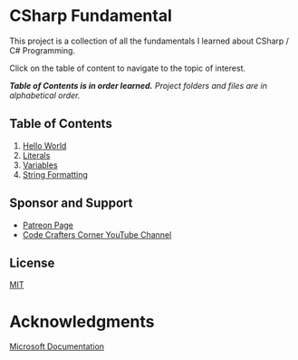 # CSharp Fundamental

This project is a collection of all the fundamentals I learned about CSharp / C# Programming.

Click on the table of content to navigate to the topic of interest. 

***Table of Contents is in order learned.*** *Project folders and files are in alphabetical order.*

## Table of Contents

1. [Hello World](./HelloWorld/Program.cs)
2. [Literals](./Literals/Program.cs)
3. [Variables](./Variables/Program.cs)
4. [String Formatting](./StringFormatting/Program.cs)

## Sponsor and Support

- [Patreon Page](https://www.patreon.com/ssharworks)
- [Code Crafters Corner YouTube Channel](https://www.youtube.com/channel/UCZGXfClJ2l8MP0l2bMbHa6w)

## License

[MIT](https://choosealicense.com/licenses/mit/)

# Acknowledgments

[Microsoft Documentation](https://learn.microsoft.com/en-us/dotnet/csharp/tour-of-csharp/#types-and-variables)
